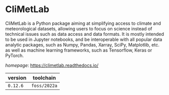 # CliMetLab

CliMetLab is a Python package aiming at simplifying access to climate and meteorological datasets, allowing users to focus on science instead of technical issues such as data access and data formats. It is mostly intended to be used in Jupyter notebooks, and be interoperable with all popular data analytic packages, such as Numpy, Pandas, Xarray, SciPy, Matplotlib, etc. as well as machine learning frameworks, such as Tensorflow, Keras or PyTorch.

*homepage*: <https://climetlab.readthedocs.io/>

version | toolchain
--------|----------
``0.12.6`` | ``foss/2022a``
